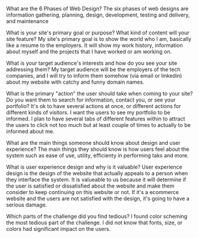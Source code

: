What are the 6 Phases of Web Design?
The six phases of web designs are information gathering, planning, design, development, testing and delivery, and maintenance

What is your site's primary goal or purpose? What kind of content will your site feature?
My site's primary goal is to show the world who I am, basically like a resume to the employers.  It will show my work history, information about myself and the projects that I have worked or am working on.

What is your target audience's interests and how do you see your site addressing them?
My target audience will be the employers of the tech companies, and I will try to inform them somehow (via email or linkedin) about my website with catchy and funny domain names. 

What is the primary "action" the user should take when coming to your site? Do you want them to search for information, contact you, or see your portfolio? It's ok to have several actions at once, or different actions for different kinds of visitors.
I want the users to see my portfolio to be informed.  I plan to have several tabs of different features within to attract the users to click not too much but at least couple of times to actually to be informed about me.

What are the main things someone should know about design and user experience?
The main things they should know is how users feel about the system such as ease of use, utility, efficienty in performing taks and more.

What is user experience design and why is it valuable? 
User experience design is the design of the website that actually appeals to a person when they interface the system.  It is valueable to us because it will determine if the user is satisfied or dissatisfied about the website and make them consider to keep continuing on this website or not.  If it's a ecommerce website and the users are not satisfied with the design, it's going to have a serious damage.

Which parts of the challenge did you find tedious?
I found color scheming the most tedious part of the challenge.  I did not know that fonts, size, or colors had significant impact on the users.